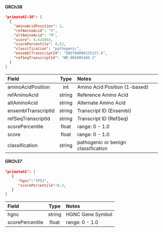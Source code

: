 #### GRCh38
```json
"primateAI-3D": [
  {
    "aminoAcidPosition": 2,
    "refAminoAcid": "V",
    "altAminoAcid": "M",
    "score": 0.616944,
    "scorePercentile": 0.52,
    "classification": "pathogenic",    
    "ensemblTranscriptId": "ENST00000335137.4",
    "refSeqTranscriptId": "NM_001005484.1"
  }
]
```

| Field               |  Type  | Notes                               |
|:--------------------|:------:|:------------------------------------|
| aminoAcidPosition   |  int   | Amino Acid Position (1-based)       |
| refAminoAcid        | string | Reference Amino Acid                |
| altAminoAcid        | string | Alternate Amino Acid                |
| ensemblTranscriptId | string | Transcript ID (Ensembl)             |
| refSeqTranscriptId  | string | Transcript ID (RefSeq)              |
| scorePercentile     | float  | range: 0 - 1.0                      |
| score               | float  | range: 0 - 1.0                      |
| classification      | string | pathogenic or benign classification |

#### GRCh37
```json
"primateAI": [
   {
      "hgnc":"TP53",
      "scorePercentile":0.3,
   }
]
```
| Field            |   Type    | Notes            |
|:-----------------|:---------:|:-----------------|
| hgnc             |  string   | HGNC Gene Symbol |
| scorePercentile  | float     | range: 0 - 1.0   |
